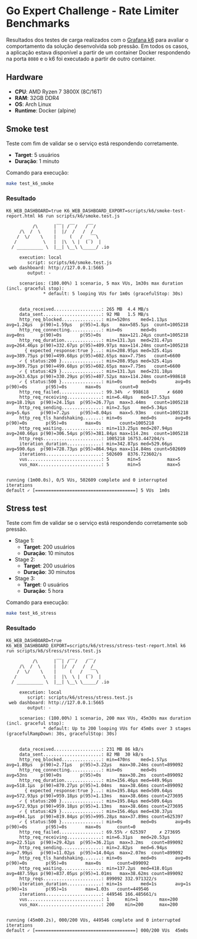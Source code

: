 # Go Expert Challenge - Rate Limiter Benchmarks

Resultados dos testes de carga realizados com o [Grafana k6](https://k6.io/) para avaliar o comportamento da solução desenvolvida sob pressão. Em todos os casos, a aplicação estava disponível a partir de um container Docker respondendo na porta `8080` e o k6 foi executado a partir de outro container.

## Hardware

- **CPU**: AMD Ryzen 7 3800X (8C/16T)
- **RAM**: 32GB DDR4
- **OS**: Arch Linux
- **Runtime**: Docker (alpine)

## Smoke test

Teste com fim de validar se o serviço está respondendo corretamente.

- **Target**: 5 usuários
- **Duração**: 1 minuto

Comando para execução:

```sh
make test_k6_smoke
```

### Resultado

```plaintext
K6_WEB_DASHBOARD=true K6_WEB_DASHBOARD_EXPORT=scripts/k6/smoke-test-report.html k6 run scripts/k6/smoke.test.js

          /\      |‾‾| /‾‾/   /‾‾/   
     /\  /  \     |  |/  /   /  /    
    /  \/    \    |     (   /   ‾‾\  
   /          \   |  |\  \ |  (‾)  | 
  / __________ \  |__| \__\ \_____/ .io

     execution: local
        script: scripts/k6/smoke.test.js
 web dashboard: http://127.0.0.1:5665
        output: -

     scenarios: (100.00%) 1 scenario, 5 max VUs, 1m30s max duration (incl. graceful stop):
              * default: 5 looping VUs for 1m0s (gracefulStop: 30s)


     data_received..................: 265 MB  4.4 MB/s
     data_sent......................: 92 MB   1.5 MB/s
     http_req_blocked...............: min=520ns    med=1.13µs   avg=1.24µs   p(90)=1.59µs   p(95)=1.8µs    max=585.5µs  count=1005218
     http_req_connecting............: min=0s       med=0s       avg=0ns      p(90)=0s       p(95)=0s       max=121.24µs count=1005218
     http_req_duration..............: min=131.3µs  med=231.47µs avg=264.46µs p(90)=332.67µs p(95)=409.97µs max=114.24ms count=1005218
       { expected_response:true }...: min=208.95µs med=325.41µs avg=389.75µs p(90)=499.68µs p(95)=602.65µs max=7.75ms   count=6600   
     ✓ { status:200 }...............: min=208.95µs med=325.41µs avg=389.75µs p(90)=499.68µs p(95)=602.65µs max=7.75ms   count=6600   
     ✓ { status:429 }...............: min=131.3µs  med=231.18µs avg=263.63µs p(90)=330.29µs p(95)=407.52µs max=114.24ms count=998618 
     ✓ { status:500 }...............: min=0s       med=0s       avg=0s       p(90)=0s       p(95)=0s       max=0s       count=0      
     http_req_failed................: 99.34%  ✓ 998618       ✗ 6600
     http_req_receiving.............: min=6.48µs   med=17.53µs  avg=18.19µs  p(90)=24.15µs  p(95)=26.77µs  max=3.44ms   count=1005218
     http_req_sending...............: min=2.5µs    med=5.34µs   avg=5.6µs    p(90)=7.2µs    p(95)=8.04µs   max=5.93ms   count=1005218
     http_req_tls_handshaking.......: min=0s       med=0s       avg=0s       p(90)=0s       p(95)=0s       max=0s       count=1005218
     http_req_waiting...............: min=113.25µs med=207.94µs avg=240.66µs p(90)=306.54µs p(95)=381.84µs max=114.2ms  count=1005218
     http_reqs......................: 1005218 16753.447204/s
     iteration_duration.............: min=342.87µs med=529.66µs avg=590.6µs  p(90)=728.73µs p(95)=864.94µs max=114.84ms count=502609 
     iterations.....................: 502609  8376.723602/s
     vus............................: 5       min=5          max=5 
     vus_max........................: 5       min=5          max=5 


running (1m00.0s), 0/5 VUs, 502609 complete and 0 interrupted iterations
default ✓ [======================================] 5 VUs  1m0s
```

## Stress test

Teste com fim de validar se o serviço está respondendo corretamente sob pressão.

- Stage 1:
    - **Target**: 200 usuários
    - **Duração**: 10 minutos
- Stage 2:
    - **Target**: 200 usuários
    - **Duração**: 30 minutos
- Stage 3:
    - **Target**: 0 usuários
    - **Duração**: 5 hora

Comando para execução:

```sh
make test_k6_stress
```

### Resultado

```plaintext
K6_WEB_DASHBOARD=true K6_WEB_DASHBOARD_EXPORT=scripts/k6/stress/stress-test-report.html k6 run scripts/k6/stress/stress.test.js

          /\      |‾‾| /‾‾/   /‾‾/   
     /\  /  \     |  |/  /   /  /    
    /  \/    \    |     (   /   ‾‾\  
   /          \   |  |\  \ |  (‾)  | 
  / __________ \  |__| \__\ \_____/ .io

     execution: local
        script: scripts/k6/stress/stress.test.js
 web dashboard: http://127.0.0.1:5665
        output: -

     scenarios: (100.00%) 1 scenario, 200 max VUs, 45m30s max duration (incl. graceful stop):
              * default: Up to 200 looping VUs for 45m0s over 3 stages (gracefulRampDown: 30s, gracefulStop: 30s)


     data_received..................: 231 MB 86 kB/s
     data_sent......................: 82 MB  30 kB/s
     http_req_blocked...............: min=470ns    med=1.57µs   avg=1.89µs   p(90)=2.71µs   p(95)=3.22µs   max=30.24ms count=899092
     http_req_connecting............: min=0s       med=0s       avg=53ns     p(90)=0s       p(95)=0s       max=30.2ms  count=899092
     http_req_duration..............: min=156.46µs med=449.96µs avg=518.1µs  p(90)=870.27µs p(95)=1.04ms   max=38.66ms count=899092
       { expected_response:true }...: min=195.84µs med=509.64µs avg=572.93µs p(90)=959.18µs p(95)=1.13ms   max=38.66ms count=273695
     ✓ { status:200 }...............: min=195.84µs med=509.64µs avg=572.93µs p(90)=959.18µs p(95)=1.13ms   max=38.66ms count=273695
     ✓ { status:429 }...............: min=156.46µs med=430.37µs avg=494.1µs  p(90)=819.84µs p(95)=995.28µs max=37.89ms count=625397
     ✓ { status:500 }...............: min=0s       med=0s       avg=0s       p(90)=0s       p(95)=0s       max=0s      count=0     
     http_req_failed................: 69.55% ✓ 625397     ✗ 273695
     http_req_receiving.............: min=6.31µs   med=20.53µs  avg=22.51µs  p(90)=29.42µs  p(95)=36.21µs  max=3.2ms   count=899092
     http_req_sending...............: min=2.82µs   med=6.94µs   avg=7.99µs   p(90)=11.02µs  p(95)=14.04µs  max=2.07ms  count=899092
     http_req_tls_handshaking.......: min=0s       med=0s       avg=0s       p(90)=0s       p(95)=0s       max=0s      count=899092
     http_req_waiting...............: min=137.2µs  med=418.01µs avg=487.59µs p(90)=837.05µs p(95)=1.01ms   max=38.62ms count=899092
     http_reqs......................: 899092 332.971322/s
     iteration_duration.............: min=1s       med=1s       avg=1s       p(90)=1s       p(95)=1s       max=1.03s   count=449546
     iterations.....................: 449546 166.485661/s
     vus............................: 1      min=1        max=200 
     vus_max........................: 200    min=200      max=200 


running (45m00.2s), 000/200 VUs, 449546 complete and 0 interrupted iterations
default ✓ [======================================] 000/200 VUs  45m0s
```
